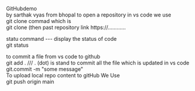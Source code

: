 GitHubdemo <br>
by sarthak vyas 
from bhopal 
to open a repository in vs code we use <br>
git clone commad which is  <br>
git clone (then past repository link https://............ <br>

statu command --- display the status of code  <br>
git status

to commit a file from vs code to github <br>
git add .     /// . (dot) is stand to commit all the file which is updated in vs code 
git.commit -m "some message"    <br>
To upload local repo content to gitHub We Use <br>
git push origin main 

